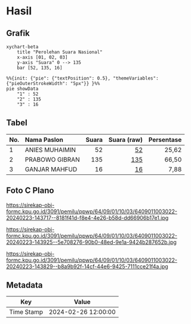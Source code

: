 # Hasil

## Grafik

```mermaid
xychart-beta
    title "Perolehan Suara Nasional"
    x-axis [01, 02, 03]
    y-axis "Suara" 0 --> 135
    bar [52, 135, 16]
```

```mermaid
%%{init: {"pie": {"textPosition": 0.5}, "themeVariables": {"pieOuterStrokeWidth": "5px"}} }%%
pie showData
    "1" : 52
    "2" : 135
    "3" : 16
```

## Tabel

| No. | Nama Paslon    | Suara | Suara (raw) | Persentase |
|:--- |:-------------- | -----:| -----------:| ----------:|
| 1   | ANIES MUHAIMIN | 52    | [52][p-1]   | 25,62      |
| 2   | PRABOWO GIBRAN | 135   | [135][p-2]  | 66,50      |
| 3   | GANJAR MAHFUD  | 16    | [16][p-3]   | 7,88       |


[p-1]: https://github.com/gigit-pemilu/pemilu-2024/blob/main/pilpres/hitung-suara/sub/64-kalimantan-timur/sub/09-penajam-paser-utara/sub/01-penajam/sub/1003-petung/sub/022-tps/sub/paslon-1.txt
[p-2]: https://github.com/gigit-pemilu/pemilu-2024/blob/main/pilpres/hitung-suara/sub/64-kalimantan-timur/sub/09-penajam-paser-utara/sub/01-penajam/sub/1003-petung/sub/022-tps/sub/paslon-2.txt
[p-3]: https://github.com/gigit-pemilu/pemilu-2024/blob/main/pilpres/hitung-suara/sub/64-kalimantan-timur/sub/09-penajam-paser-utara/sub/01-penajam/sub/1003-petung/sub/022-tps/sub/paslon-3.txt

## Foto C Plano

https://sirekap-obj-formc.kpu.go.id/3091/pemilu/ppwp/64/09/01/10/03/6409011003022-20240223-143717--8181f41d-f8e4-4e26-b58d-dd66906b17e1.jpg

https://sirekap-obj-formc.kpu.go.id/3091/pemilu/ppwp/64/09/01/10/03/6409011003022-20240223-143925--5e708276-90b0-48ed-9e1a-9424b287652b.jpg

https://sirekap-obj-formc.kpu.go.id/3091/pemilu/ppwp/64/09/01/10/03/6409011003022-20240223-143829--b8a9b92f-14cf-44e6-9425-7111cce21f4a.jpg


## Metadata

| Key        | Value               |
| ---------- | ------------------- |
| Time Stamp | 2024-02-26 12:00:00 |



